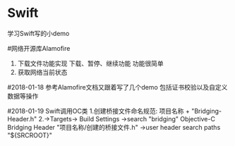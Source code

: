 # Swift
学习Swift写的小demo

#网络开源库Alamofire
1. 下载文件功能实现 下载、暂停、继续功能 功能很简单
2. 获取网络当前状态

#2018-01-18
参考Alamofire文档又跟着写了几个demo 包括证书校验以及自定义数据等操作

#2018-01-19 Swift调用OC类
1.创建桥接文件命名规范: 项目名称 + "Bridging-Header.h"
2.->Targets-> Build Settings ->search "bridging" Objective-C Bridging Header  "项目名称/创建的桥接文件.h" ->user header search paths "${SRCROOT}"